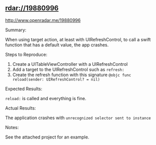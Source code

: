 ## <rdar://19880996>

<http://www.openradar.me/19880996>

Summary:

When using target action, at least with UIRefreshControl, to call a
swift function that has a default value, the app crashes.

Steps to Reproduce:

1. Create a UITableViewController with a UIRefreshControl
2. Add a target to the UIRefreshControl such as `refresh:`
3. Create the refresh function with this signature `@objc func
   reload(sender: UIRefreshControl? = nil)`

Expected Results:

`reload:` is called and everything is fine.

Actual Results:

The application crashes with `unrecognized selector sent to instance`

Notes:

See the attached project for an example.
